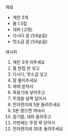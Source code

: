 재료
- 계란 3개
- 물 1.5컵
- 대파 (고명)
- 다시다 끔 (1/4숟갈)
- 맛소금 끔 (1/4숟갈) 

레시피
1. 계란 3개 까주세요
2. 물 한컵 반 넣고
3. 다시다, 맛소금 넣고
4. 잘 풀어주세요
5. 채에 받쳐서
6. 죽용기에 넣어주고
7. 뚜껑을 살짝 덮어서
8. 전자렌지에 5분 돌려주세요
9. 5분 됐으면 꺼내서
10. 참기름, 대파 올려주고
11. 이번에는 뚜껑 꽉 닫아서
12. 전자렌지에 30초 돌려주세요